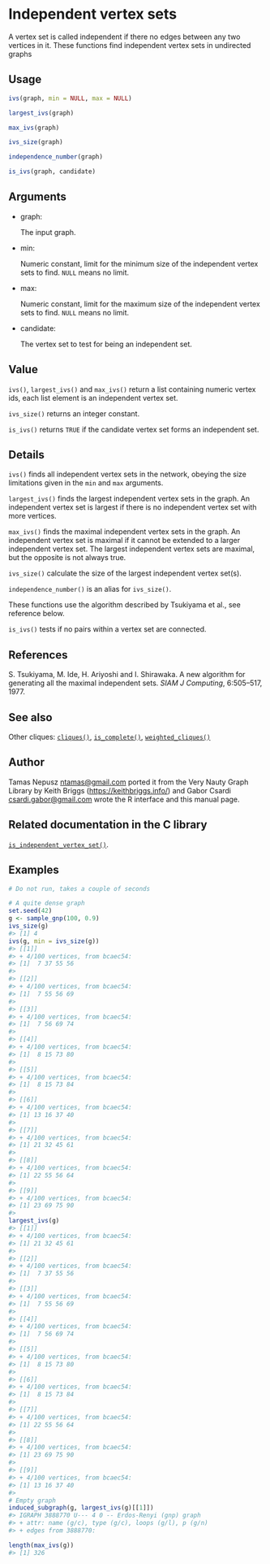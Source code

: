 # Independent vertex sets

A vertex set is called independent if there no edges between any two
vertices in it. These functions find independent vertex sets in
undirected graphs

## Usage

``` r
ivs(graph, min = NULL, max = NULL)

largest_ivs(graph)

max_ivs(graph)

ivs_size(graph)

independence_number(graph)

is_ivs(graph, candidate)
```

## Arguments

- graph:

  The input graph.

- min:

  Numeric constant, limit for the minimum size of the independent vertex
  sets to find. `NULL` means no limit.

- max:

  Numeric constant, limit for the maximum size of the independent vertex
  sets to find. `NULL` means no limit.

- candidate:

  The vertex set to test for being an independent set.

## Value

`ivs()`, `largest_ivs()` and `max_ivs()` return a list containing
numeric vertex ids, each list element is an independent vertex set.

`ivs_size()` returns an integer constant.

`is_ivs()` returns `TRUE` if the candidate vertex set forms an
independent set.

## Details

`ivs()` finds all independent vertex sets in the network, obeying the
size limitations given in the `min` and `max` arguments.

`largest_ivs()` finds the largest independent vertex sets in the graph.
An independent vertex set is largest if there is no independent vertex
set with more vertices.

`max_ivs()` finds the maximal independent vertex sets in the graph. An
independent vertex set is maximal if it cannot be extended to a larger
independent vertex set. The largest independent vertex sets are maximal,
but the opposite is not always true.

`ivs_size()` calculate the size of the largest independent vertex
set(s).

`independence_number()` is an alias for `ivs_size()`.

These functions use the algorithm described by Tsukiyama et al., see
reference below.

`is_ivs()` tests if no pairs within a vertex set are connected.

## References

S. Tsukiyama, M. Ide, H. Ariyoshi and I. Shirawaka. A new algorithm for
generating all the maximal independent sets. *SIAM J Computing*,
6:505–517, 1977.

## See also

Other cliques: [`cliques()`](https://r.igraph.org/reference/cliques.md),
[`is_complete()`](https://r.igraph.org/reference/is_complete.md),
[`weighted_cliques()`](https://r.igraph.org/reference/weighted_cliques.md)

## Author

Tamas Nepusz <ntamas@gmail.com> ported it from the Very Nauty Graph
Library by Keith Briggs (<https://keithbriggs.info/>) and Gabor Csardi
<csardi.gabor@gmail.com> wrote the R interface and this manual page.

## Related documentation in the C library

[`is_independent_vertex_set()`](https://igraph.org/c/html/latest/igraph-Cliques.html#igraph_is_independent_vertex_set).

## Examples

``` r
# Do not run, takes a couple of seconds

# A quite dense graph
set.seed(42)
g <- sample_gnp(100, 0.9)
ivs_size(g)
#> [1] 4
ivs(g, min = ivs_size(g))
#> [[1]]
#> + 4/100 vertices, from bcaec54:
#> [1]  7 37 55 56
#> 
#> [[2]]
#> + 4/100 vertices, from bcaec54:
#> [1]  7 55 56 69
#> 
#> [[3]]
#> + 4/100 vertices, from bcaec54:
#> [1]  7 56 69 74
#> 
#> [[4]]
#> + 4/100 vertices, from bcaec54:
#> [1]  8 15 73 80
#> 
#> [[5]]
#> + 4/100 vertices, from bcaec54:
#> [1]  8 15 73 84
#> 
#> [[6]]
#> + 4/100 vertices, from bcaec54:
#> [1] 13 16 37 40
#> 
#> [[7]]
#> + 4/100 vertices, from bcaec54:
#> [1] 21 32 45 61
#> 
#> [[8]]
#> + 4/100 vertices, from bcaec54:
#> [1] 22 55 56 64
#> 
#> [[9]]
#> + 4/100 vertices, from bcaec54:
#> [1] 23 69 75 90
#> 
largest_ivs(g)
#> [[1]]
#> + 4/100 vertices, from bcaec54:
#> [1] 21 32 45 61
#> 
#> [[2]]
#> + 4/100 vertices, from bcaec54:
#> [1]  7 37 55 56
#> 
#> [[3]]
#> + 4/100 vertices, from bcaec54:
#> [1]  7 55 56 69
#> 
#> [[4]]
#> + 4/100 vertices, from bcaec54:
#> [1]  7 56 69 74
#> 
#> [[5]]
#> + 4/100 vertices, from bcaec54:
#> [1]  8 15 73 80
#> 
#> [[6]]
#> + 4/100 vertices, from bcaec54:
#> [1]  8 15 73 84
#> 
#> [[7]]
#> + 4/100 vertices, from bcaec54:
#> [1] 22 55 56 64
#> 
#> [[8]]
#> + 4/100 vertices, from bcaec54:
#> [1] 23 69 75 90
#> 
#> [[9]]
#> + 4/100 vertices, from bcaec54:
#> [1] 13 16 37 40
#> 
# Empty graph
induced_subgraph(g, largest_ivs(g)[[1]])
#> IGRAPH 3888770 U--- 4 0 -- Erdos-Renyi (gnp) graph
#> + attr: name (g/c), type (g/c), loops (g/l), p (g/n)
#> + edges from 3888770:

length(max_ivs(g))
#> [1] 326
```
